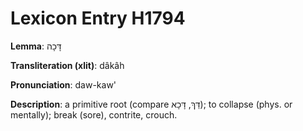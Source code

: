 # Lexicon Entry H1794

**Lemma**: דָּכָה

**Transliteration (xlit)**: dâkâh

**Pronunciation**: daw-kaw'

**Description**:
a primitive root (compare דַּךְ, דָּכָא); to collapse (phys. or mentally); break (sore), contrite, crouch.
